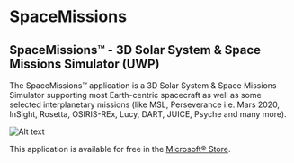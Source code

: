 # SpaceMissions
## SpaceMissions™ - 3D Solar System &amp; Space Missions Simulator (UWP)
The SpaceMissions™ application is a 3D Solar System & Space Missions Simulator supporting most Earth-centric spacecraft as well as some selected interplanetary missions (like MSL, Perseverance i.e. Mars 2020, InSight, Rosetta, OSIRIS-REx, Lucy, DART, JUICE, Psyche and many more).

![Alt text](/Images/SpaceMissions™%20(GitHub).png?raw=true "SpaceMissions™ Application")

This application is available for free in the [Microsoft® Store](https://www.microsoft.com/store/apps/9N17NXKLJGRR).
